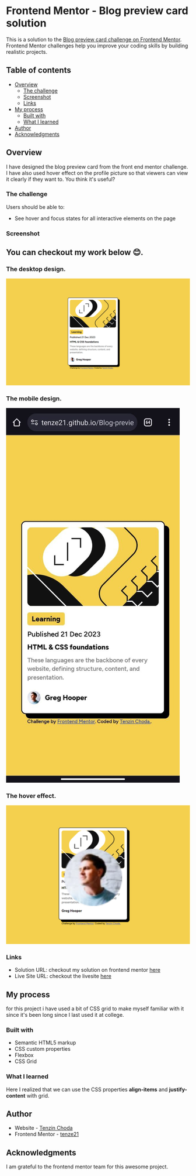 # Frontend Mentor - Blog preview card solution

This is a solution to the [Blog preview card challenge on Frontend Mentor](https://www.frontendmentor.io/challenges/blog-preview-card-ckPaj01IcS). Frontend Mentor challenges help you improve your coding skills by building realistic projects. 

## Table of contents

- [Overview](#overview)
  - [The challenge](#the-challenge)
  - [Screenshot](#screenshot)
  - [Links](#links)
- [My process](#my-process)
  - [Built with](#built-with)
  - [What I learned](#what-i-learned)
- [Author](#author)
- [Acknowledgments](#acknowledgments)

## Overview
I have designed the blog preview card from the front end mentor challenge. I have also used hover effect on the profile picture so that viewers can view it clearly if they want to. You think it's useful?

### The challenge

Users should be able to:

- See hover and focus states for all interactive elements on the page

### Screenshot
## You can checkout my work below 😊.
### The desktop design.
![](assets/images/desktop.png.png)
### The mobile design.
![](assets/images/mobile.png.jpg)
### The hover effect.
![](assets/images/hover.png.png)

### Links

- Solution URL: checkout my solution on frontend mentor [here](https://www.frontendmentor.io/solutions/blog-preview-card-with-css-grid-mJDow-RtNQ)
- Live Site URL: checkout the livesite [here](https://tenze21.github.io/Blog-preview-card-frontend-mentor/)

## My process
for this project i have used a bit of CSS grid to make myself familiar with it since it's been long since I last used it at college.

### Built with

- Semantic HTML5 markup
- CSS custom properties
- Flexbox
- CSS Grid

### What I learned
Here I realized that we can use the CSS properties **align-items** and **justify-content** with grid.

## Author

- Website - [Tenzin Choda](https://tenze21.github.io/Blog-preview-card-frontend-mentor/)
- Frontend Mentor - [tenze21](https://www.frontendmentor.io/profile/tenze21)

## Acknowledgments
I am grateful to the frontend mentor team for this awesome project.

